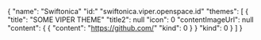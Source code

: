 {
    "name": "Swiftonica"
    "id:" "swiftonica.viper.openspace.id"
    "themes": [
        {
            "title": "SOME VIPER THEME"
            "title2": null
            "icon": 0
            "contentImageUrl": null
            "content": {
                {
                    "content": "https://github.com/"
                    "kind": 0
                }
            }
            "kind": 0
        }
    ]
}
